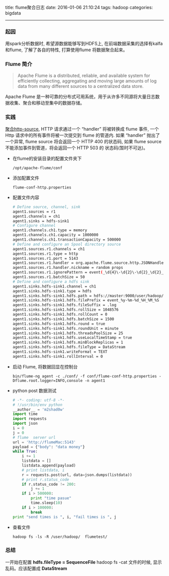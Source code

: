 title: flume聚合日志
date: 2016-01-06 21:10:24
tags: hadoop
categories: bigdata	

---


### **起因**
用spark分析数据时, 希望源数据能够写到HDFS上, 在前端数据采集的选择有kalfa 和flume, 了解了各自的特性, 打算使用flume 将数据聚合起来。

<!--more-->

### **Flume 简介**
> Apache Flume is a distributed, reliable, and available system for efficiently collecting, aggregating and moving large amounts of log data from many different sources to a centralized data store.

Apache Flume 是一种可靠的分布式可用系统，用于从许多不同源将大量日志数据收集、聚合和移动至集中的数据存储。

### **实践**
[聚合http-source](https://flume.apache.org/FlumeUserGuide.html#http-source), HTTP 请求通过一个 “handler” 将被转换成 flume 事件, 一个 Http 请求中的所有事件将被一次提交到 flume 的管道内. 如果 “handler” 抛出了一个异常, flume source 将会返回一个 HTTP 400 的状态码, 如果 flume source  不能添加事件到管道，将会返回一个 HTTP 503 的 状态码(暂时不可达)。

* 在flume的安装目录的配置文件夹下

	```shell
	/opt/apache-flume/conf
	```

* 添加配置文件

	```shell
	flume-conf-http.properties
	```
* 配置文件内容
	
	```bash
	# Define source, channel, sink
	agent1.sources = r1
	agent1.channels = ch1
	agent1.sinks = hdfs-sink1
	# Configure channel
	agent1.channels.ch1.type = memory
	agent1.channels.ch1.capacity = 1000000
	agent1.channels.ch1.transactionCapacity = 500000
	# Define and configure an Spool directory source
	agent1.sources.r1.channels = ch1
	agent1.sources.r1.type = http
	agent1.sources.r1.port = 5143
	agent1.sources.r1.handler = org.apache.flume.source.http.JSONHandler
	agent1.sources.r1.handler.nickname = random props
	agent1.sources.r1.ignorePattern = event(_\d{4}\-\d{2}\-\d{2}_\d{2}_\d{2})?\.log(\.COMPLETED)?
	agent1.sources.r1.batchSize = 50
	# Define and configure a hdfs sink
	agent1.sinks.hdfs-sink1.channel = ch1
	agent1.sinks.hdfs-sink1.type = hdfs
	agent1.sinks.hdfs-sink1.hdfs.path = hdfs://master:9000/user/hadoop/	flumetest/
	agent1.sinks.hdfs-sink1.hdfs.filePrefix = event_%y-%m-%d_%H_%M_%S
	agent1.sinks.hdfs-sink1.hdfs.fileSuffix = .log
	agent1.sinks.hdfs-sink1.hdfs.rollSize = 1048576
	agent1.sinks.hdfs-sink1.hdfs.rollCount = 0
	agent1.sinks.hdfs-sink1.hdfs.batchSize = 1500
	agent1.sinks.hdfs-sink1.hdfs.round = true
	agent1.sinks.hdfs-sink1.hdfs.roundUnit = minute
	agent1.sinks.hdfs-sink1.hdfs.threadsPoolSize = 25
	agent1.sinks.hdfs-sink1.hdfs.useLocalTimeStamp = true
	agent1.sinks.hdfs-sink1.hdfs.minBlockReplicas = 1
	agent1.sinks.hdfs-sink1.hdfs.fileType = DataStream
	agent1.sinks.hdfs-sink1.writeFormat = TEXT
	agent1.sinks.hdfs-sink1.rollInterval = 0	
	```

* 启动 Flume, 将数据回显在控制台
	
	```shell
	bin/flume-ng agent -c ./conf/ -f conf/flume-conf-http.properties -Dflume.root.logger=INFO,console -n agent1
	```
* python post 数据测试

	```python
    # -*- coding: utf-8 -*-
    # !/usr/bin/env python
    __author__ = 'm2shad0w'
    import time
    import requests
    import json
    i = 0
    j = 0
    # flume  server url
    url = 'http://flumeMac:5143'
    payload = {"body": "data money"}
    while True:
        i += 1
        listdata = []
        listdata.append(payload)
        # print listdata, i
        r = requests.post(url, data=json.dumps(listdata))
        # print r.status_code
        if r.status_code != 200:
            j += 1
        if i > 500000:
            print "time pasue"
            time.sleep(10)
        if i > 100000:
            break
    print "send times is ", i, "fail times is ", j
	```
* 查看文件
	
	```shell
	hadoop fs -ls -R /user/hadoop/	flumetest/
	```
### **总结**
一开始在配置 **hdfs.fileType = SequenceFile** hadoop fs -cat 文件的时候, 显示乱码。应该配置成 **DataStream**